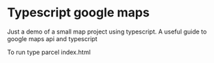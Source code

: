 # Typescript google maps

Just a demo of a small map project using typescript. 
A useful guide to google maps api and typescript

To run type parcel index.html